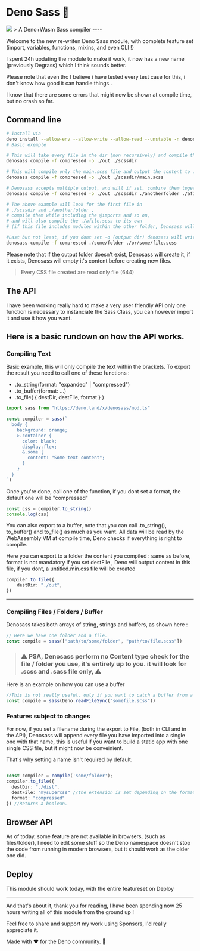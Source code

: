 # Deno Sass 🦕

<img src="https://github.com/hironichu/denosass/raw/main/assets/DenoGrass.jpg" height="auto">
> A Deno+Wasm Sass compiler 
----

Welcome to the new re-writen Deno Sass module, with complete feature set (import, variables, functions, mixins, and even CLI !)

I spent 24h updating the module to make it work, it now has a new name (previously Degrass) which I think sounds better.

Please note that even tho I believe i have tested every test case for this, i don't know how good it can handle things.. 

I know that there are some errors that might now be shown at compile time, but no crash so far.

## Command line
```bash
# Install via 
deno install --allow-env --allow-write --allow-read --unstable -n denosass https://deno.land/x/denosass/cli.ts
# Basic exemple

# This will take every file in the dir (non recursively) and compile then while keeping their name and adding .min.css, into the ./out folder.
denosass compile -f compressed -o ./out ./scssdir

# This will compile only the main.scss file and output the content to ./out/main.min.css 
denosass compile -f compressed -o ./out ./scssdir/main.scss

# Denosass accepts multiple output, and will if set, combine them together, or just compile them as normal.
denosass compile -f compressed -o ./out ./scssdir ./anotherfolder ./afile.scss

# The above example will look for the first file in 
# ./scssdir and ./anotherfolder , 
# compile them while including the @imports and so on,
# and will also compile the ./afile.scss to its own 
# (if this file includes modules within the other folder, Denosass will include them.)

#Last but not least, if you dont set -o (output dir) denosass will write content to the STDOUT. (using Deno.stdout.writeSync())
denosass compile -f compressed ./some/folder ./or/some/file.scss

```
Please note that if the output folder doesn't exist, Denosass will create it, if it exists, Denosass will empty it's content before creating new files.

> Every CSS file created are read only file (644)

## The API

I have been working really hard to make a very user friendly API
only one function is necessary to instanciate the Sass Class, you can however import it and use it how you want.

Here is a basic rundown on how the API works.
--

### Compiling Text

Basic example, this will only compile the text within the brackets.
To export the result you need to call one of these functions :

 - .to_string(format: "expanded" | "compressed")
 - .to_buffer(format: ...)
 - .to_file( { destDir, destFile, format } )
```ts
import sass from "https://deno.land/x/denosass/mod.ts"

const compiler = sass(`
  body {
    background: orange;
    >.container {
      color: black;
      display:flex;
      &.some {
        content: "Some text content";
      }
    }
  }
`)
```
Once you're done, call one of the function, if you dont set a format, 
the default one will be "compressed"
```ts
const css = compiler.to_string()
console.log(css)
```
You can also export to a buffer, note that you can call .to_string(), to_buffer() and to_file() as much as you want.
All data will be read by the WebAssembly VM at compile time, Deno checks if everything is right to compile.

Here you can export to a folder the content you compiled :
same as before, format is not mandatory
if you set destFile , Deno will output content in this file, if you dont, a untitled.min.css file will be created
```ts
compiler.to_file({
	destDir: "./out",
})
```
---

### Compiling Files / Folders / Buffer

Denosass takes both arrays of string, strings and buffers, as shown here :
```ts
// Here we have one folder and a file.
const compile = sass(["path/to/some/folder", "path/to/file.scss"])
```
> ### ⚠️ PSA, Denosass perform no Content type check for the file / folder you use, it's entirely up to you. it will look for .scss and .sass file only, ⚠️ 

Here is an example on how you can use a buffer
```ts
//This is not really useful, only if you want to catch a buffer from a request without transforming it to a string.
const compile = sass(Deno.readFileSync("somefile.scss"))
```
### Features subject to changes

For now, if you set a filename during the export to File, (both in CLI and in the API), Denosass will append every file you have imported into a single one with that name, this is useful if you want to build a static app with one single CSS file, but it might now be conveinient.

That's why setting a name isn't required by default.
```ts

const compiler = compile('some/folder');
compiler.to_file({
  destDir: "./dist",
  destFile: "mysupercss" //the extension is set depending on the format.
  format: "compressed"
}) //Returns a boolean.
```

## Browser API 

As of today, some feature are not available in browsers, (such as files/folder), I need to edit some stuff so the Deno namespace doesn't stop the code from running in modern browsers, but it should work as the older one did.


## Deploy

This module should work today, with the entire featureset on Deploy

---

And that's about it, thank you for reading, I have been spending now 25 hours writing all of this module from the ground up !

Feel free to share and support my work using Sponsors, I'd really appreciate it. 

Made with ❤️ for the Deno community. 🦕